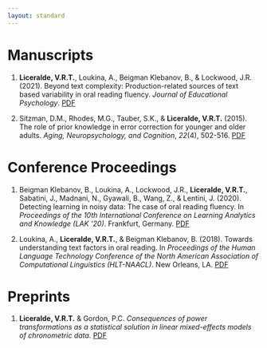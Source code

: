 ```yaml
---
layout: standard
---
```


# Manuscripts

1. **Liceralde, V.R.T.**, Loukina, A., Beigman Klebanov, B., & Lockwood, J.R. (2021). Beyond text complexity: Production-related sources of text based variability in oral reading fluency. *Journal of Educational Psychology*. [PDF](/pdf/Liceralde-et-al_2021_JEP_Beyond-text-complexity.pdf/)

2. Sitzman, D.M., Rhodes, M.G., Tauber, S.K., & **Liceralde, V.R.T.** (2015). The role of prior knowledge in error correction for younger and older adults. *Aging, Neuropsychology, and Cognition*, *22*(4), 502-516. [PDF](/pdf/Sitzman-et-al_2015_ANC_The-role-of-prior-knowledge-in-error-correction-for-younger-and-older-adults.pdf/)


# Conference Proceedings

1. Beigman Klebanov, B., Loukina, A., Lockwood, J.R., **Liceralde, V.R.T.**, Sabatini, J., Madnani, N., Gyawali, B., Wang, Z., & Lentini, J. (2020). Detecting learning in noisy data: The case of oral reading fluency. In *Proceedings of the 10th International Conference on Learning Analytics and Knowledge (LAK ’20)*. Frankfurt, Germany. [PDF](/pdf/BeigmanKlebanov-et-al_2020_LAK_Detecting-learning-in-noisy-data.pdf/)


2. Loukina, A., **Liceralde, V.R.T.**, & Beigman Klebanov, B. (2018). Towards understanding text factors in oral reading. In *Proceedings of the Human Language Technology Conference of the North American Association of Computational Linguistics (HLT-NAACL)*. New Orleans, LA. [PDF](https://www.aclweb.org/anthology/N18-1195.pdf)


# Preprints

1. **Liceralde, V.R.T.** & Gordon, P.C. *Consequences of power transformations as a statistical solution in linear mixed-effects models of chronometric data*. [PDF](https://doi.org/10.31234/osf.io/f73mh)



